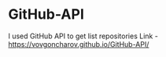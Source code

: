 # GitHub-API
I used GitHub API to get list repositories
Link - https://vovgoncharov.github.io/GitHub-API/
